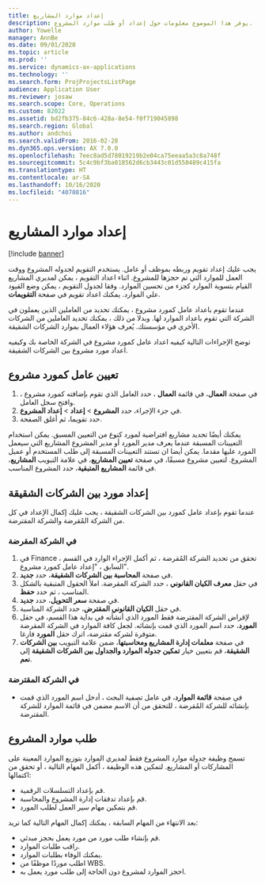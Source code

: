 ```yaml
---
title: إعداد موارد المشاريع
description: يوفر هذا الموضوع معلومات حول إعداد أو طلب موارد المشروع.
author: Yowelle
manager: AnnBe
ms.date: 09/01/2020
ms.topic: article
ms.prod: ''
ms.service: dynamics-ax-applications
ms.technology: ''
ms.search.form: ProjProjectsListPage
audience: Application User
ms.reviewer: josaw
ms.search.scope: Core, Operations
ms.custom: 82022
ms.assetid: bd2fb375-84c6-428a-8e54-f0f719045898
ms.search.region: Global
ms.author: andchoi
ms.search.validFrom: 2016-02-28
ms.dyn365.ops.version: AX 7.0.0
ms.openlocfilehash: 7eec8ad5d78019219b2e04ca75eeaa5a3c8a748f
ms.sourcegitcommit: 5c4c9bf3ba018562d6cb3443c01d550489c415fa
ms.translationtype: HT
ms.contentlocale: ar-SA
ms.lasthandoff: 10/16/2020
ms.locfileid: "4070816"
---
```

# <a name="set-up-project-resources"></a>إعداد موارد المشاريع

[!include [banner](../includes/banner.md)]

يجب عليك إعداد تقويم وربطه بموظف أو عامل. يستخدم التقويم لجدوله المشروع ووقت العمل للموارد التي تم حجزها للمشروع. اثناء اعداد التقويم ، يمكن لمديري المشاريع القيام بتسوية الموارد كجزء من تحسين الموارد. وفقا لجدول التقويم ، يمكن وضع القيود علي الموارد. يمكنك اعداد تقويم في صفحة **التقويمات**.

عندما تقوم باعداد عامل كمورد مشروع ، يمكنك تحديد من العاملين الذين يعملون في الشركة التي تقوم باعداد الموارد لها. وبدلا من ذلك ، يمكنك تحديد العاملين من الشركات الأخرى في مؤسستك. يُعرف هؤلاء العمال بموارد الشركات الشقيقة.

توضح الإجراءات التالية كيفيه اعداد عامل كمورد مشروع في الشركة الخاصة بك وكيفيه اعداد مورد مشروع بين الشركات الشقيقة.

## <a name="set-up-a-worker-as-a-project-resource"></a>تعيين عامل كمورد مشروع

1. في صفحة **العمال**، في قائمة **العمال** ، حدد العامل الذي تقوم بإضافته كمورد مشروع ، وافتح سجل العامل.
2. في جزء الإجراء، حدد **المشروع** &gt; **إعداد** &gt; **إعداد المشروع**.
3. حدد تقويما، ثم أغلق الصفحة.

يمكنك أيضًا تحديد مشاريع افتراضية لمورد كنوع من التعيين المسبق. يمكن استخدام التعيينات المسبقة عندما يعرف مدير المورد أو مدير المشروع المشاريع التي سيعمل المورد عليها مقدما. يمكن أيضا ان تستند التعيينات المسبقة إلى طلب المستخدم أو عميل المشروع. لتعيين مشروع مسبقًا، في صفحة **تعيين المشاريع**، في علامة التبويب **المشاريع**، في قائمة **المشاريع المتبقية**، حدد المشروع المناسب.

## <a name="set-up-an-intercompany-resource"></a>إعداد مورد بين الشركات الشقيقة

عندما تقوم بإعداد عامل كمورد بين الشركات الشقيقة ، يجب عليك إكمال الإعداد في كل من الشركة المُقرضة والشركة المقترضة.

### <a name="in-the-lending-company"></a>في الشركة المقرضة

1. في Finance ، تحقق من تحديد الشركة المُقرضة ، ثم أكمل الإجراء الوارد في القسم السابق ، "إعداد عامل كمورد مشروع".
2. في صفحة **المحاسبة بين الشركات الشقيقة**، حدد **جديد**.
3. في حقل **معرف الكيان القانوني** ، حدد الشركة المقرضة. املأ الحقول المتبقية بالشكل المناسب ، ثم حدد **حفظ**.
4. في صفحة **سعر التحويل**، حدد **جديد**.
5. في حقل **الكيان القانوني المقترض**، حدد الشركة المناسبة.
6. لإقراض الشركة المقترضة فقط المورد الذي أنشأته في بداية هذا القسم، في حقل **المورد**، حدد اسم المورد الذي قمت بإنشائه. لجعل كافة الموارد في الشركة المقرضة متوفرة لشركه مقترضة، اترك حقل **المورد** فارغا.
7. في صفحة **معلمات إدارة المشاريع ومحاسبتها**، ضمن علامة التبويب **بين الشركات الشقيقة**، قم بتعيين خيار **تمكين جدوله الموارد والجداول بين الشركات الشقيقة** إلى **نعم**.

### <a name="in-the-borrowing-company"></a>في الشركة المقترضة

- في صفحة **قائمة الموارد**، في عامل تصفية البحث ، أدخل اسم المورد الذي قمت بإنشائه للشركة المُقرضة ، للتحقق من أن الاسم مضمن في قائمة الموارد للشركة المقترضة.

## <a name="request-project-resources"></a>طلب موارد المشروع
تسمح وظيفة جدولة موارد المشروع فقط لمديري الموارد بتوزيع الموارد المعينة على المشاركات أو المشاريع. لتمكين هذه الوظيفة ، أكمل المهام التالية ، أو تحقق من اكتمالها:

- قم بإعداد التسلسلات الرقمية.
- قم بإعداد تدفقات إدارة المشروع والمحاسبة.
- قم بتمكين مهام سير العمل لطلب المورد.

بعد الانتهاء من المهام السابقة ، يمكنك إكمال المهام التالية كما تريد:

- قم بإنشاء طلب مورد من مورد يعمل بحجز مبدئي.
- راقب طلبات الموارد.
- يمكنك الوفاء بطلبات الموارد.
- اطلب موردًا موظفًا من WBS.
- احجز الموارد لمشروع دون الحاجة إلى طلب مورد يعمل به.
